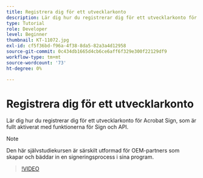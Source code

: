 ```yaml
---
title: Registrera dig för ett utvecklarkonto
description: Lär dig hur du registrerar dig för ett utvecklarkonto för Acrobat Sign, som är fullt aktiverat med funktionerna Sign och API
type: Tutorial
role: Developer
level: Beginner
thumbnail: KT-11072.jpg
exl-id: cf5f36bd-f96a-4f38-8da5-82a3a4d12958
source-git-commit: 0c434db1665d4cb6ce6aff6f329e300f22129df9
workflow-type: tm+mt
source-wordcount: '73'
ht-degree: 0%

---
```


# Registrera dig för ett utvecklarkonto

Lär dig hur du registrerar dig för ett utvecklarkonto för Acrobat Sign, som är fullt aktiverat med funktionerna för Sign och API.

>[!NOTE]
>
>Den här självstudiekursen är särskilt utformad för OEM-partners som skapar och bäddar in en signeringsprocess i sina program.

>[!VIDEO](https://video.tv.adobe.com/v/347347?hidetitle=true)
